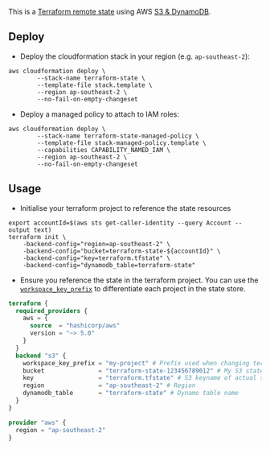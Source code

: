 This is a [Terraform remote state](https://www.terraform.io/docs/language/settings/backends/index.html) using AWS [S3 & DynamoDB](https://www.terraform.io/docs/language/settings/backends/s3.html).

## Deploy

- Deploy the cloudformation stack in your region (e.g. `ap-southeast-2`):

```shell
aws cloudformation deploy \
		--stack-name terraform-state \
		--template-file stack.template \
		--region ap-southeast-2 \
		--no-fail-on-empty-changeset
```

- Deploy a managed policy to attach to IAM roles:

```shell
aws cloudformation deploy \
		--stack-name terraform-state-managed-policy \
		--template-file stack-managed-policy.template \
		--capabilities CAPABILITY_NAMED_IAM \
		--region ap-southeast-2 \
		--no-fail-on-empty-changeset
```

## Usage

- Initialise your terraform project to reference the state resources

```shell
export accountId=$(aws sts get-caller-identity --query Account --output text)
terraform init \
    -backend-config="region=ap-southeast-2" \
    -backend-config="bucket=terraform-state-${accountId}" \
    -backend-config="key=terraform.tfstate" \
    -backend-config="dynamodb_table=terraform-state"
```

- Ensure you reference the state in the terraform project. You can use the [`workspace_key_prefix`](https://www.terraform.io/language/settings/backends/s3#workspace_key_prefix) to differentiate each project in the state store.

```terraform
terraform {
  required_providers {
    aws = {
      source  = "hashicorp/aws"
      version = "~> 5.0"
    }
  }
  backend "s3" {
    workspace_key_prefix = "my-project" # Prefix used when changing terraform workspaces
    bucket               = "terraform-state-123456789012" # My S3 state bucket name
    key                  = "terraform.tfstate" # S3 keyname of actual state file
    region               = "ap-southeast-2" # Region
    dynamodb_table       = "terraform-state" # Dynamo table name
  }
}

provider "aws" {
  region = "ap-southeast-2"
}
```
